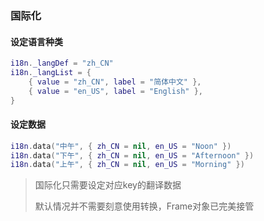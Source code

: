 ### 国际化

#### 设定语言种类

```lua
i18n._langDef = "zh_CN"
i18n._langList = {
    { value = "zh_CN", label = "简体中文" },
    { value = "en_US", label = "English" },
}
```

#### 设定数据

```lua
i18n.data("中午", { zh_CN = nil, en_US = "Noon" })
i18n.data("下午", { zh_CN = nil, en_US = "Afternoon" })
i18n.data("上午", { zh_CN = nil, en_US = "Morning" })
```

> 国际化只需要设定对应key的翻译数据
>
> 默认情况并不需要刻意使用转换，Frame对象已完美接管
